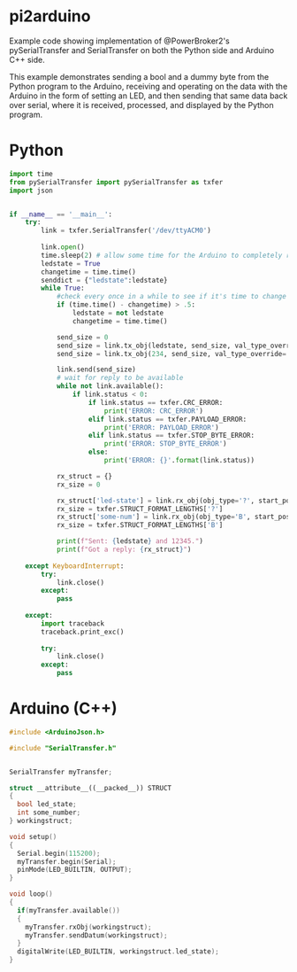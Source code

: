 # pi2arduino
Example code showing implementation of @PowerBroker2's pySerialTransfer and SerialTransfer on both the Python side and Arduino C++ side. 

This example demonstrates sending a bool and a dummy byte from the Python program to the Arduino, receiving and operating on the data with the Arduino in the form of setting an LED, and then sending that same data back over serial, where it is received, processed, and displayed by the Python program.

# Python
```python
import time
from pySerialTransfer import pySerialTransfer as txfer
import json


if __name__ == '__main__':
    try:
        link = txfer.SerialTransfer('/dev/ttyACM0')
        
        link.open()
        time.sleep(2) # allow some time for the Arduino to completely reset
        ledstate = True
        changetime = time.time()
        senddict = {"ledstate":ledstate}
        while True:
            #check every once in a while to see if it's time to change ledstate
            if (time.time() - changetime) > .5:
                ledstate = not ledstate
                changetime = time.time()

            send_size = 0
            send_size = link.tx_obj(ledstate, send_size, val_type_override='?')
            send_size = link.tx_obj(234, send_size, val_type_override='B')

            link.send(send_size)
            # wait for reply to be available 
            while not link.available():
                if link.status < 0:
                    if link.status == txfer.CRC_ERROR:
                        print('ERROR: CRC_ERROR')
                    elif link.status == txfer.PAYLOAD_ERROR:
                        print('ERROR: PAYLOAD_ERROR')
                    elif link.status == txfer.STOP_BYTE_ERROR:
                        print('ERROR: STOP_BYTE_ERROR')
                    else:
                        print('ERROR: {}'.format(link.status))

            rx_struct = {}
            rx_size = 0

            rx_struct['led-state'] = link.rx_obj(obj_type='?', start_pos=rx_size)
            rx_size = txfer.STRUCT_FORMAT_LENGTHS['?']
            rx_struct['some-num'] = link.rx_obj(obj_type='B', start_pos=rx_size)
            rx_size = txfer.STRUCT_FORMAT_LENGTHS['B']

            print(f"Sent: {ledstate} and 12345.")
            print(f"Got a reply: {rx_struct}")
  
    except KeyboardInterrupt:
        try:
            link.close()
        except:
            pass
    
    except:
        import traceback
        traceback.print_exc()
        
        try:
            link.close()
        except:
            pass
```
# Arduino (C++)
```c++
#include <ArduinoJson.h>

#include "SerialTransfer.h"


SerialTransfer myTransfer;

struct __attribute__((__packed__)) STRUCT 
{
  bool led_state;
  int some_number;
} workingstruct;

void setup()
{
  Serial.begin(115200);
  myTransfer.begin(Serial);
  pinMode(LED_BUILTIN, OUTPUT);
}

void loop()
{
  if(myTransfer.available())
  {
    myTransfer.rxObj(workingstruct);
    myTransfer.sendDatum(workingstruct);
  }
  digitalWrite(LED_BUILTIN, workingstruct.led_state);
}
```
